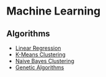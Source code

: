 # Machine Learning

## Algorithms

* [Linear Regression](/tutorial/linear_regression/)
* [K-Means Clustering](/tutorial/k_means_clustering/)
* [Naive Bayes Clustering](/tutorial/naive_bayes/)
* [Genetic Algorithms](/tutorial/genetic_algorithms/)
